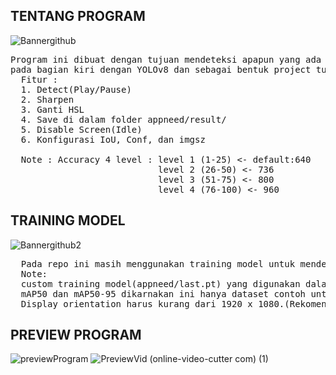 ## TENTANG PROGRAM
![Bannergithub](https://github.com/Alfin45/YOLOv8-Screen-Capture-Detection-App/assets/161688299/19e54aff-58d1-4c1d-b7c3-cc98c38121a2)

<pre>
Program ini dibuat dengan tujuan mendeteksi apapun yang ada di dalam layar monitor 
pada bagian kiri dengan YOLOv8 dan sebagai bentuk project tugas akhir.
  Fitur : 
  1. Detect(Play/Pause)
  2. Sharpen
  3. Ganti HSL
  4. Save di dalam folder appneed/result/
  5. Disable Screen(Idle)
  6. Konfigurasi IoU, Conf, dan imgsz

  Note : Accuracy 4 level : level 1 (1-25) <- default:640
                            level 2 (26-50) <- 736
                            level 3 (51-75) <- 800
                            level 4 (76-100) <- 960
</pre>


## TRAINING MODEL
![Bannergithub2](https://github.com/Alfin45/YOLOv8-Screen-Capture-Detection-App/assets/161688299/55d60f0f-eb6a-475e-ab4a-57a28593dcde)

<pre>
  Pada repo ini masih menggunakan training model untuk mendeteksi no helmet, no gloves, dan no jacket
  Note:
  custom training model(appneed/last.pt) yang digunakan dalam mendeteksi masih kecil precision, recall, 
  mAP50 dan mAP50-95 dikarnakan ini hanya dataset contoh untuk membuat program berjalan.
  Display orientation harus kurang dari 1920 x 1080.(Rekomendasi 1600 x 900) 
</pre>



## PREVIEW PROGRAM
![previewProgram](https://github.com/Alfin45/YOLOv8-Screen-Capture-Detection-App/assets/161688299/f956cb1b-0abf-4d12-a619-8d551e9bda87)
![PreviewVid (online-video-cutter com) (1)](https://github.com/Alfin45/YOLOv8-Screen-Capture-Detection-App/assets/161688299/f174a89f-c908-4583-9daf-3e7f6a743b37)






